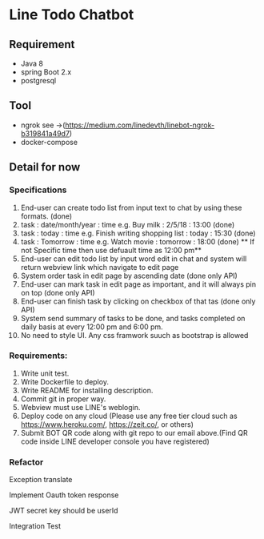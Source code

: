 # Line Todo Chatbot

## Requirement

- Java 8
- spring Boot 2.x
- postgresql

## Tool

- ngrok see ->(https://medium.com/linedevth/linebot-ngrok-b319841a49d7)
- docker-compose

## Detail for now

### Specifications

1. End-user can create todo list from input text to chat by using these formats. (done)
1. task : date/month/year : time e.g. Buy milk : 2/5/18 : 13:00  (done)
1. task : today : time e.g. Finish writing shopping list : today : 15:30  (done)
1. task : Tomorrow : time e.g. Watch movie : tomorrow : 18:00  (done)
   ** If not Specific time then use defuault time as 12:00 pm**
1. End-user can edit todo list by input word edit in chat and system will return webview link which navigate to edit page
1. System order task in edit page by ascending date  (done only API)
1. End-user can mark task in edit page as important, and it will always pin on top  (done only API)
1. End-user can finish task by clicking on checkbox of that tas (done only API)
1. System send summary of tasks to be done, and tasks completed on daily basis at every 12:00 pm and 6:00 pm.
1. No need to style UI. Any css framwork suuch as bootstrap is allowed

### Requirements:

1. Write unit test.
2. Write Dockerfile to deploy.
3. Write README for installing description.
4. Commit git in proper way.
5. Webview must use LINE's weblogin.
6. Deploy code on any cloud (Please use any free tier cloud such as https://www.heroku.com/,
   https://zeit.co/, or others)
7. Submit BOT QR code along with git repo to our email above.(Find QR code inside LINE developer
   console you have registered)

### Refactor

Exception translate

Implement  Oauth token response

JWT secret key should be userId

Integration Test


